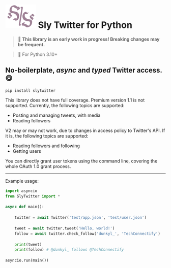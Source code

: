 # ![sly logo](https://raw.githubusercontent.com/dunkyl/SlyMeta/main/sly%20logo.svg) Sly Twitter for Python

> 🚧 **This library is an early work in progress! Breaking changes may be frequent.**

> 🐍 For Python 3.10+

## No-boilerplate, _async_ and _typed_ Twitter access. 😋

```shell
pip install slytwitter
```

This library does not have full coverage.
Premium version 1.1 is not supported.
Currently, the following topics are supported:

* Posting and managing tweets, with media
* Reading followers

V2 may or may not work, due to changes in access policy to Twitter's API. If it is, the following topics are supported:

* Reading followers and following
* Getting users

You can directly grant user tokens using the command line, covering the whole OAuth 1.0 grant process.

---

Example usage:

```python
import asyncio
from SlyTwitter import *

async def main():

    twitter = await Twitter('test/app.json', 'test/user.json')

    tweet = await twitter.tweet('Hello, world!')
    follow = await twitter.check_follow('dunkyl_', 'TechConnectify')

    print(tweet)
    print(follow) # @dunkyl_ follows @TechConnectify
    
asyncio.run(main())
```
